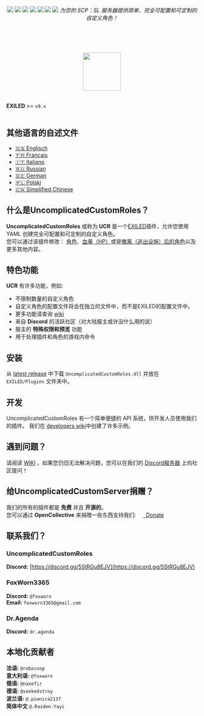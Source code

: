 <div align="center"><a href="https://github.com/UncomplicatedCustomServer/UncomplicatedCustomRoles/releases/latest"><img src="https://img.shields.io/github/v/release/UncomplicatedCustomServer/UncomplicatedCustomRoles"></a> <a href="https://github.com/UncomplicatedCustomServer/UncomplicatedCustomRoles/releases/latest"><img src="https://img.shields.io/github/downloads/UncomplicatedCustomServer/UncomplicatedCustomRoles/total"></a> <a href="https://github.com/UncomplicatedCustomServer/UncomplicatedCustomRoles/pulls"><img src="https://img.shields.io/github/issues-pr/UncomplicatedCustomServer/UncomplicatedCustomRoles"></a> <a href="https://github.com/UncomplicatedCustomServer/UncomplicatedCustomRoles/pulls"><img src="https://img.shields.io/github/issues-pr-closed/UncomplicatedCustomServer/UncomplicatedCustomRoles"></a> <a href="https://github.com/UncomplicatedCustomServer/UncomplicatedCustomRoles/commits/main/"><img src="https://badgen.net/github/commits/UncomplicatedCustomServer/UncomplicatedCustomRoles/main"></a> <img src="https://img.shields.io/badge/Verified_Exiled_Plugin-ss">

  <img src="https://raw.githubusercontent.com/UncomplicatedCustomServer/UncomplicatedCustomRoles/refs/heads/resources/ucr_promo_banner.png">
  <i>为您的 SCP：SL 服务器提供简单、完全可配置和可定制的自定义角色！</i>

  <br><br>
  <br><br>
    <a href='https://discord.gg/5StRGu8EJV'><img src='https://www.allkpop.com/upload/2021/01/content/262046/1611711962-discord-button.png' height="100"></a>
  <br><br>
</div>

**EXILED** >= `v9.x`
<br><br>

## 其他语言的自述文件
- [&#127468;&#127463; Englisch](https://github.com/UncomplicatedCustomServer/UncomplicatedCustomRoles/blob/main/README.md)
- [&#127467;&#127479; Français](https://github.com/UncomplicatedCustomServer/UncomplicatedCustomRoles/blob/main/Localization/README-FR.md)
- [&#x1F1EE;&#x1F1F9; Italiano](https://github.com/UncomplicatedCustomServer/UncomplicatedCustomRoles/blob/main/Localization/README-IT.md)
- [&#127479;&#127482; Russian](https://github.com/UncomplicatedCustomServer/UncomplicatedCustomRoles/blob/main/Localization/README-RU.md)
- [&#127465;&#127466; German](https://github.com/UncomplicatedCustomServer/UncomplicatedCustomRoles/blob/main/Localization/README-DE.md)
- [&#127477;&#127473; Polski](https://github.com/UncomplicatedCustomServer/UncomplicatedCustomRoles/blob/main/Localization/README-PL.md)
- [🇨🇳 Simplified Chinese](https://github.com/UncomplicatedCustomServer/UncomplicatedCustomRoles/blob/main/Localization/README-CN.md)

## 什么是UncomplicatedCustomRoles？
**UncomplicatedCustomRoles** 或称为 **UCR** 是一个[EXILED](https://github.com/ExMod-Team/EXILED)插件，允许您使用 YAML 创建完全可配置和可定制的自定义角色。 \
您可以通过该插件修改： <ins>角色</ins>、<ins>血量（HP）</ins>或是<ins>撤离（逃出设施）后的角色</ins>以及更多其他内容。

## 特色功能
**UCR** 有许多功能，例如:
- 不限制数量的自定义角色
- 自定义角色的配置文件将会在独立的文件中，而不是EXILED的配置文件中。
- 更多功能请查询 [wiki](https://github.com/UncomplicatedCustomServer/UncomplicatedCustomRoles/wiki)
- 来自 **Discord** 的活跃社区（对大陆服主或许没什么用的说）
- 服主的 __特殊权限和预览__ 功能
- 用于处理插件和角色的游戏内命令

## 安装
从 [latest release](https://github.com/UncomplicatedCustomServer/UncomplicatedCustomRoles/releases/latest) 中下载 `UncomplicatedCustomRoles.dll` 并放在 `EXILED/Plugins` 文件夹中。

## 开发
UncomplicatedCustomRoles 有一个简单便捷的 API 系统，供开发人员使用我们的插件。
我们在 [developers wiki](https://github.com/UncomplicatedCustomServer/UncomplicatedCustomRoles/wiki/Developers-World)中创建了许多示例。

## 遇到问题？
请阅读 [WIKI](https://github.com/UncomplicatedCustomServer/UncomplicatedCustomRoles/wiki) ，如果您仍旧无法解决问题，您可以在我们的 [Discord服务器](https://discord.gg/5StRGu8EJV) 上向社区提问！

## 给UncomplicatedCustomServer捐赠？
我们的所有的插件都是 **免费** 并且 **开源的**。\
您可以通过 **OpenCollective** 来捐赠一些东西支持我们: 
<a href="https://opencollective.com/ucs"><img height="15" src="https://raw.githubusercontent.com/UncomplicatedCustomServer/UncomplicatedCustomRoles/refs/heads/resources/oc_icon.png">&nbsp;&nbsp;Donate</a>

## 联系我们？
### UncomplicatedCustomRoles
  **Discord:** [https://discord.gg/5StRGu8EJV](https://discord.gg/5StRGu8EJV)

### FoxWorn3365
  **Discord:** `@foxworn`\
  **Email:** `foxworn3365@gmail.com`
### Dr.Agenda
  **Discord:** `dr.agenda`

## 本地化贡献者
**法语:** `@robocnop`\
**意大利语:** `@foxworn`\
**俄语:** `@naxefir`\
**德语:** `@seekedstroy`\
**波兰语:** `@.piwnica2137`\
**简体中文** `@.Raiden-Yayi`
